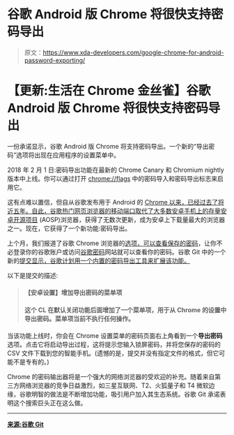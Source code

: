 # 谷歌 Android 版 Chrome 将很快支持密码导出

> 原文：<https://www.xda-developers.com/google-chrome-for-android-password-exporting/>

# 【更新:生活在 Chrome 金丝雀】谷歌 Android 版 Chrome 将很快支持密码导出

一份承诺显示，谷歌 Android 版 Chrome 将支持密码导出。一个新的“导出密码”选项将出现在应用程序的设置菜单中。

2018 年 2 月 1 日:密码导出功能在最新的 Chrome Canary 和 Chromium nightly 版本中上线。你可以通过打开 [chrome://flags](chrome://flags) 中的密码导入和密码导出标志来启用它。

这有点难以置信，但自从谷歌发布用于 Android 的 [Chrome 以来，已经过去了将近五年。自此，谷歌热门网页浏览器的移动端口取代了大多数安卓手机上的存量](https://play.google.com/store/apps/details?id=com.android.chrome&hl=en)[安卓开源项目](http://xda-developers.com/tag/aosp) (AOSP)浏览器，获得了无数次更新，成为安卓上下载量最大的浏览器之一。现在，它获得了一个新功能:密码导出。

上个月，我们报道了谷歌 Chrome 浏览器的[选项，可以查看保存的密码](https://www.xda-developers.com/google-chrome-android-saved-passwords/)，让你不必登录你的谷歌账户或访问[谷歌密码](http://passwords.google.com)网站就可以查看你的密码。谷歌 Git 中的一个新的[提交显示，谷歌计划用一个内置的密码导出工具来扩展该功能。](https://bugs.chromium.org/p/chromium/issues/detail?id=788701#c1)

以下是提交的描述:

> #### 【安卓设置】增加导出密码的菜单项
> 
> #### 这个 CL 在默认关闭功能后面增加了一个菜单项，用于从 Chrome 的设置中导出密码。菜单项当前不执行任何操作。

当该功能上线时，你会在 Chrome 设置菜单的密码页面右上角看到一个**导出密码**选项。点击它将启动导出过程，这将提示您输入锁屏密码，并将您保存的密码的 CSV 文件下载到您的智能手机。(遗憾的是，提交并没有指定文件的格式，但它可能不是专有的。)

Chrome 的密码输出器将是一个强大的网络浏览器的受欢迎的补充。随着来自第三方网络浏览器的竞争日益激烈，如三星互联网、T2、火狐量子和 T4 微软边缘，谷歌明智的做法是不断增加功能，吸引用户加入其生态系统。谷歌 Git 承诺表明这个搜索巨头正在这么做。

* * *

[**来源:谷歌 Git**](https://bugs.chromium.org/p/chromium/issues/detail?id=788701#c1)